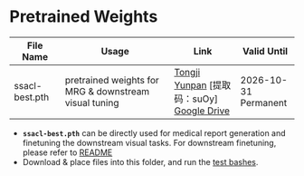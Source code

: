 # Pretrained Weights

| File Name   | Usage                                         | Link | Valid Until |
|--------------|-----------------------------------------------|------|--------------|
| ssacl-best.pth | pretrained weights for MRG & downstream visual tuning | [Tongji Yunpan](https://yunpan.tongji.edu.cn/link/AA11E8B77DC20445CB9013422034AD21B0) [提取码：suOy] <br> [Google Drive](#) | 2026-10-31 <br> Permanent |


- **`ssacl-best.pth`** can be directly used for medical report generation and finetuning the downstream visual tasks. For downstream finetuning, please refer to [README](../DownStream/README.md)
- Download & place files into this folder, and run the [test bashes](../scripts/).
